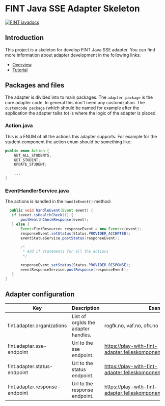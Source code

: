# FINT Java SSE Adapter Skeleton
[![FINT javadocs](https://img.shields.io/badge/FINT-javadocs-blue.svg)](https://docs.felleskomponent.no/fint-sse-adapter-skeleton/)

## Introduction
This project is a skeleton for develop FINT Java SSE adapter. You can find more information about adapter development in
the following links:

* [Overview](https://fintprosjektet.github.io/adapter/overview/)
* [Tutorial](https://fintprosjektet.github.io/adapter/tut-java-sse/)

## Packages and files
The adapter is divided into to main packages. The `adapter package` is the core adapter code. In general this don't need
any customization. The `customcode package` (which should be named for example after the application the adapter talks to)
is where the logic of the adapter is placed.

### Action.java
This is a ENUM of all the actions this adapter supports. For example for
the student component the action enum should be something like:

```java
public enum Action {
    GET_ALL_STUDENTS,
    GET_STUDENT,
    UPDATE_STUDENT;

    ...
}
```

### EventHandlerService.java
The actions is handled in the `handleEvent()` method:

```java
  public void handleEvent(Event event) {
   if (event.isHealthCheck()) {
       postHealthCheckResponse(event);
   } else {
       Event<FintResource> responseEvent = new Event<>(event);
       responseEvent.setStatus(Status.PROVIDER_ACCEPTED);
       eventStatusService.postStatus(responseEvent);

       /*
        * Add if statements for all the actions
        */

       responseEvent.setStatus(Status.PROVIDER_RESPONSE);
       eventResponseService.postResponse(responseEvent);
   }
}
```

## Adapter configuration
| Key | Description | Example |
|-----|-------------|---------|
| fint.adapter.organizations | List of orgIds the adapter handles. | rogfk.no, vaf.no, ofk.no |
| fint.adapter.sse-endpoint | Url to the sse endpoint. | https://play-with-fint-adapter.felleskomponent.no/provider/sse/%s |
| fint.adapter.status-endpoint | Url to the status endpoint. | https://play-with-fint-adapter.felleskomponent.no//provider/status |
| fint.adapter.response-endpoint | Url to the response endpoint. | https://play-with-fint-adapter.felleskomponent.no/provider/response |

